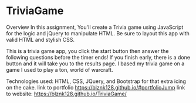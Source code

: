 # TriviaGame
Overview
In this assignment, You'll create a Trivia game using JavaScript for the logic and jQuery to manipulate HTML. Be sure to layout this app with valid HTML and stylish CSS.

This is a trivia game app, you click the start button then answer the following questions before the timer ends! If you finish early, there is a done button and it will take you to the results page.  I based my trivia game on a game I used to play a ton, world of warcraft.

Technologies used: HTML, CSS, JQuery, and Bootstrap for that extra icing on the cake.
link to portfolio https://blznk128.github.io/#portfolioJump
link to website:  https://blznk128.github.io/TriviaGame/
